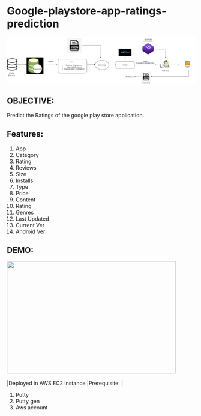 # Google-playstore-app-ratings-prediction


![map](/mapimg/summa12.png)




## OBJECTIVE:
Predict the Ratings of the google play store application.


## Features:
1. App	
2. Category	
3. Rating	
4. Reviews	
5. Size	
6. Installs	
7. Type	
8. Price	
9. Content 
10. Rating	
11. Genres	
12. Last Updated	
13. Current Ver	
14. Android Ver


## DEMO:
<img src="/mapimg/playstore.gif" width="450" height="300"/>


|Deployed in  AWS EC2 instance |Prerequisite: |
1. Putty
2. Putty gen
3. Aws account
